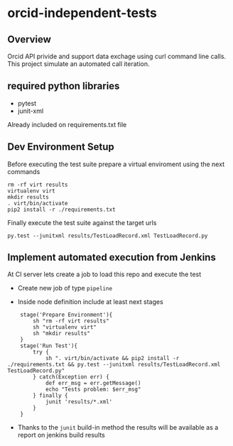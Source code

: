 # orcid-independent-tests

## Overview

Orcid API privide and support data exchage using curl command line calls. This project simulate an automated call iteration.

## required python libraries

* pytest
* junit-xml

Already included on requirements.txt file

## Dev Environment Setup

Before executing the test suite prepare a virtual enviroment using the next commands

```
rm -rf virt results
virtualenv virt
mkdir results
. virt/bin/activate
pip2 install -r ./requirements.txt
```

Finally execute the test suite against the target urls

    py.test --junitxml results/TestLoadRecord.xml TestLoadRecord.py

## Implement automated execution from Jenkins

At CI server lets create a job to load this repo and execute the test

* Create new job of type `pipeline`

* Inside node definition include at least next stages

```
    stage('Prepare Environment'){
        sh "rm -rf virt results"
        sh "virtualenv virt"
        sh "mkdir results"
    }
    stage('Run Test'){
        try {
            sh ". virt/bin/activate && pip2 install -r ./requirements.txt && py.test --junitxml results/TestLoadRecord.xml TestLoadRecord.py"
        } catch(Exception err) {
            def err_msg = err.getMessage()
            echo "Tests problem: $err_msg"
        } finally {
            junit 'results/*.xml'
        }
    }
```

* Thanks to the `junit` build-in method the results will be available as a report on jenkins build results


